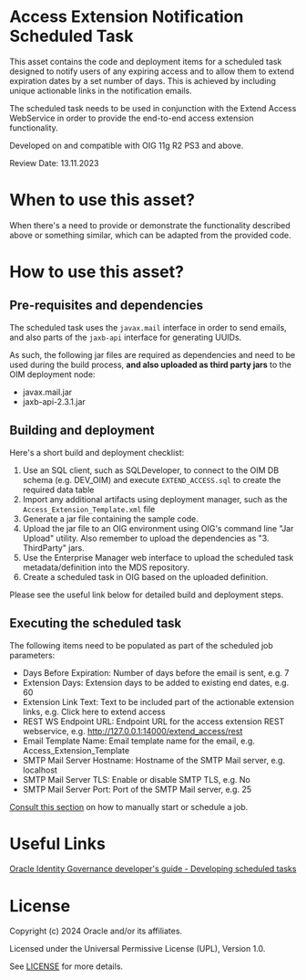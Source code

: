 # Access Extension Notification Scheduled Task

This asset contains the code and deployment items for a scheduled task designed to notify users of any expiring access and to allow them to extend expiration dates by a set number of days. This is achieved by including unique actionable links in the notification emails.

The scheduled task needs to be used in conjunction with the Extend Access WebService in order to provide the end-to-end access extension functionality.

Developed on and compatible with OIG 11g R2 PS3 and above.

Review Date: 13.11.2023

# When to use this asset?

When there's a need to provide or demonstrate the functionality described above or something similar, which can be adapted from the provided code.

# How to use this asset?

## Pre-requisites and dependencies

The scheduled task uses the `javax.mail` interface in order to send emails, and also parts of the `jaxb-api` interface for generating UUIDs.

As such, the following jar files are required as dependencies and need to be used during the build process, **and also uploaded as third party jars** to the OIM deployment node:
- javax.mail.jar
- jaxb-api-2.3.1.jar

## Building and deployment

Here's a short build and deployment checklist:

1. Use an SQL client, such as SQLDeveloper, to connect to the OIM DB schema (e.g. DEV_OIM) and execute `EXTEND_ACCESS.sql` to create the required data table
2. Import any additional artifacts using deployment manager, such as the `Access_Extension_Template.xml` file
3. Generate a jar file containing the sample code.
4. Upload the jar file to an OIG environment using OIG's command line "Jar Upload" utility. Also remember to upload the dependencies as "3. ThirdParty" jars.
5. Use the Enterprise Manager web interface to upload the scheduled task metadata/definition into the MDS repository.
6. Create a scheduled task in OIG based on the uploaded definition.

Please see the useful link below for detailed build and deployment steps.

## Executing the scheduled task

The following items need to be populated as part of the scheduled job parameters:
- Days Before Expiration: Number of days before the email is sent, e.g. 7
- Extension Days: Extension days to be added to existing end dates, e.g. 60
- Extension Link Text: Text to be included part of the actionable extension links, e.g. Click here to extend access
- REST WS Endpoint URL: Endpoint URL for the access extension REST webservice, e.g. http://127.0.0.1:14000/extend_access/rest
- Email Template Name: Email template name for the email, e.g. Access_Extension_Template
- SMTP Mail Server Hostname: Hostname of the SMTP Mail server, e.g. localhost
- SMTP Mail Server TLS: Enable or disable SMTP TLS, e.g. No
- SMTP Mail Server Port: Port of the SMTP Mail server, e.g. 25

[Consult this section](https://docs.oracle.com/en/middleware/idm/identity-governance/12.2.1.4/omusg/managing-jobs-1.html#GUID-71BB3623-AEE2-4F64-BBD4-D921DCA39D7C) on how to manually start or schedule a job.

# Useful Links

[Oracle Identity Governance developer's guide - Developing scheduled tasks](https://docs.oracle.com/en/middleware/idm/identity-governance/12.2.1.4/omdev/developing-scheduled-tasks.html#GUID-F62EF833-1E70-41FC-9DCC-C1EAB407D151)

# License

Copyright (c) 2024 Oracle and/or its affiliates.

Licensed under the Universal Permissive License (UPL), Version 1.0.

See [LICENSE](https://github.com/oracle-devrel/technology-engineering/blob/main/LICENSE) for more details.
